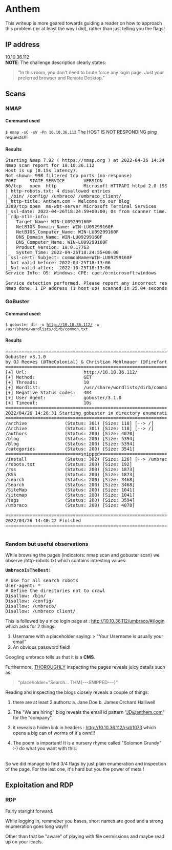# Anthem
This writeup is more geared towards guiding a reader on how to approach this problem ( or at least the way i did), rather than just telling you the flags!
## IP address
10.10.36.112<br>
<b>NOTE</b>: The challenge description clearly states: 
> "In this room, you don't need to brute force any login page. Just your preferred browser and Remote Desktop."
## Scans
### NMAP 
#### Command used
<code>$ nmap -sC -sV -Pn 10.10.36.112</code>
The HOST IS NOT RESPONDING ping requests!!!
#### Results 
<pre>
Starting Nmap 7.92 ( https://nmap.org ) at 2022-04-26 14:24 EDT
Nmap scan report for 10.10.36.112
Host is up (0.15s latency).
Not shown: 998 filtered tcp ports (no-response)
PORT     STATE SERVICE       VERSION
80/tcp   open  http          Microsoft HTTPAPI httpd 2.0 (SSDP/UPnP)
| http-robots.txt: 4 disallowed entries 
|_/bin/ /config/ /umbraco/ /umbraco_client/
|_http-title: Anthem.com - Welcome to our blog
3389/tcp open  ms-wbt-server Microsoft Terminal Services
|_ssl-date: 2022-04-26T18:24:59+00:00; 0s from scanner time.
| rdp-ntlm-info: 
|   Target_Name: WIN-LU09299160F
|   NetBIOS_Domain_Name: WIN-LU09299160F
|   NetBIOS_Computer_Name: WIN-LU09299160F
|   DNS_Domain_Name: WIN-LU09299160F
|   DNS_Computer_Name: WIN-LU09299160F
|   Product_Version: 10.0.17763
|_  System_Time: 2022-04-26T18:24:55+00:00
| ssl-cert: Subject: commonName=WIN-LU09299160F
| Not valid before: 2022-04-25T18:13:06
|_Not valid after:  2022-10-25T18:13:06
Service Info: OS: Windows; CPE: cpe:/o:microsoft:windows

Service detection performed. Please report any incorrect results at https://nmap.org/submit/ .
Nmap done: 1 IP address (1 host up) scanned in 25.04 seconds
</pre>

### GoBuster
#### Command used:
<code>$ gobuster dir -u http://10.10.36.112/ -w /usr/share/wordlists/dirb/common.txt </code>
#### Results 
<pre>
===============================================================
Gobuster v3.1.0
by OJ Reeves (@TheColonial) & Christian Mehlmauer (@firefart)
===============================================================
[+] Url:                     http://10.10.36.112/
[+] Method:                  GET
[+] Threads:                 10
[+] Wordlist:                /usr/share/wordlists/dirb/common.txt
[+] Negative Status codes:   404
[+] User Agent:              gobuster/3.1.0
[+] Timeout:                 10s
===============================================================
2022/04/26 14:26:31 Starting gobuster in directory enumeration mode
===============================================================
/archive              (Status: 301) [Size: 118] [--> /]
/Archive              (Status: 301) [Size: 118] [--> /]
/authors              (Status: 200) [Size: 4070]       
/blog                 (Status: 200) [Size: 5394]       
/Blog                 (Status: 200) [Size: 5394]       
/categories           (Status: 200) [Size: 3541]  
============================snipped============================
/install              (Status: 302) [Size: 126] [--> /umbraco/]
/robots.txt           (Status: 200) [Size: 192]                
/rss                  (Status: 200) [Size: 1873]               
/RSS                  (Status: 200) [Size: 1873]               
/search               (Status: 200) [Size: 3468]               
/Search               (Status: 200) [Size: 3468]               
/SiteMap              (Status: 200) [Size: 1041]               
/sitemap              (Status: 200) [Size: 1041]               
/tags                 (Status: 200) [Size: 3594]               
/umbraco              (Status: 200) [Size: 4078]               
                                                               
===============================================================
2022/04/26 14:40:22 Finished
===============================================================
                                   
</pre>

### Random but useful observations

While browsing the pages (indicators: nmap scan and gobuster scan) we observe /http-robots.txt which contains intresting values: 
<pre>
<b>UmbracoIsTheBest!</b>

# Use for all search robots
User-agent: *
# Define the directories not to crawl
Disallow: /bin/
Disallow: /config/
Disallow: /umbraco/
Disallow: /umbraco_client/
</pre>

This is followed by a nice login page at : http://10.10.36.112/umbraco/#/login
which asks for 2 things:
1. Username with a placeholder saying: > "Your Username is usually your email"
2. An obvious password field!

Googling umbraco tells us that it is a **CMS**.

Furthermore, <u>THOROUGHLY</u> inspecting the pages reveals  juicy details such as:
> "placeholder="Search... 								THM{---SNIPPED---}" 

Reading and inspecting the blogs closely reveals a couple of things:
1. there are at least 2 authors:
	a. Jane Doe
	b. James Orchard Halliwell 

2. The "We are hiring" blog reveals the email id pattern "JD@anthem.com" for the "company".
3. it reveals a hiiden link in headers : http://10.10.36.112/rsd/1073 which opens a big can of worms of it's own!!!
4. The poem is important! It is a nursery rhyme called "Solomon Grundy" :-) do what you want with this.
<br>
So we did manage to find 3/4 flags by just plain enumeration and inspection of the page.	
For the last one, it's hard but you the power of meta !

## Exploitation and RDP

### RDP 
Fairly staright forward.

While logging in, remmeber you bases, short names are good and a strong enumeration goes long way!!!

Other than that be "aware" of playing with file oermissions and maybe read up on your icacls.
	
	
	
	
	

